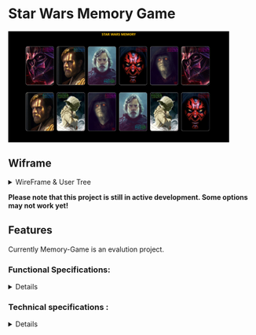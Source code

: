 # Star Wars Memory Game


<img width="450px" src="doc/Memory Game.jpg" align="center"/>

## Wiframe

<details>
<summary>WireFrame & User Tree</summary>
<details>
<summary>Phone</summary>
<img width="450px" src="doc/iPad – 1.png" align="center"/>
</details>

<details>
<summary>Tablette</summary>
<img width="450px" src="doc/iPhone X-XS-11 Pro – 1.png" align="center"  />
</details>

<details>
<summary>full screen</summary>
<img width="450px" src="doc/Web 1920 – 1.png" align="center"/>
</details>

<details>
<summary>User Tree</summary>
<img width="450px" src="doc/Web 1280 – 1.png" align="center"/>
</details>

</details>

**Please note that this project is still in active development. Some options may not work yet!**

## Features

Currently Memory-Game is an evalution project.

### Functional Specifications:
<details>

Functional Specifications:

- Display 12 cards face down on the screen 
- When the player clicks on a card, it turns over 
- When the player clicks on a second card if it is identical to the previous one, the two cards remain face up otherwise the cards are hidden again.
- When all pairs are found and therefore all cards are face up the game is over
</details>

### Technical specifications :
<details>
- HTML5

- CSS3

- Framework Boostrap4

- Boilerplate base

- JavaScript with respect to ES6 standards

- You produced simple wireframe mockups for at least one of the pages

- You have produced a functional tree structure of the application showing the use cases possible from page

- Your wireframes are accessible in a DOC folder

- Your interface is responsive on all media

- You respect the DRY principle

- Your code is commented

- Your code is hosted on GitHub

- You have used versioning software

- Your site is hosted via a GH-page

- The repository contains a readme, description and tags

- You use a KANBAN-type project management tool. Ideally for each task you estimate time and priority and put yourself in the user's shoes.

- The rendering will be done via github. You will need to upload a file in your name to TEAMS before Sunday evening midnight.
</details>
